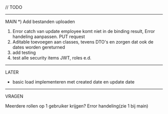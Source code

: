 // TODO 

***
MAIN
*) Add bestanden uploaden

1) Error catch van update employee komt niet in de binding result, Error handeling aanpassen. PUT request
2) Aditable toevoegen aan classes, tevens DTO's en zorgen dat ook de dates worden gereturned
3) add testing
4) test alle security items JWT, roles e.d.
***

LATER
- basic load implementeren met created date en update date


***
VRAGEN

Meerdere rollen op 1 gebruiker krijgen?
Error handeling(zie 1 bij main)